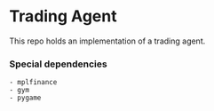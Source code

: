 # Trading Agent 

This repo holds an implementation of a trading agent.

### Special dependencies 

```
- mplfinance 
- gym 
- pygame
```